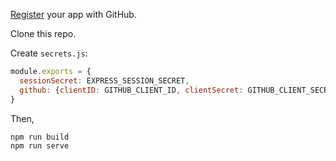 [Register](https://github.com/settings/applications/new) your app with GitHub.

Clone this repo.

Create `secrets.js`:
```js
module.exports = {
  sessionSecret: EXPRESS_SESSION_SECRET,
  github: {clientID: GITHUB_CLIENT_ID, clientSecret: GITHUB_CLIENT_SECRET}
}
```

Then,
```
npm run build
npm run serve
```